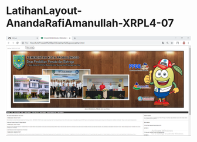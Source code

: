 # LatihanLayout-AnandaRafiAmanullah-XRPL4-07
![alttext](https://github.com/Anandarafi/LatihanLayout-AnandaRafiAmanullah-XRPL4-07/blob/master/Capture.PNG)
